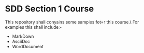 # SDD Section 1 Course
This repository shall conyains some samples fot=r this course.\ 
For examples this shall include:-
- MarkDown
- AsciiDoc
- WordDocument
